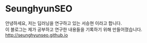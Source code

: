 # SeunghyunSEO

안녕하세요, 저는 딥러닝을 연구하고 있는 서승현 이라고 합니다.  
이 블로그는 제가 공부하고 연구한 내용들을 기록하기 위해 만들어졌습니다.  
http://seunghyunseo.github.io
